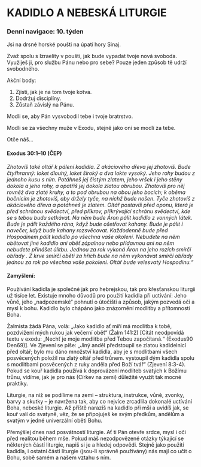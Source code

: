 # KADIDLO A NEBESKÁ LITURGIE

### Denní navigace: 10. týden

Jsi na drsné horské poušti na úpatí hory Sinaj.

Zvaž spolu s Izraelity v poušti, jak bude vypadat tvoje nová svoboda. Využiješ ji, pro službu Pánu nebo pro sebe? Pouze jeden způsob tě udrží svobodného.

Akční body:
1. Zjisti, jak je na tom tvoje kotva.
2. Dodržuj disciplíny.
3. Zůstaň závislý na Pánu.

Modli se, aby Pán vysvobodil tebe i tvoje bratrstvo.

Modli se za všechny muže v Exodu, stejně jako oni se modlí za tebe.

Otče náš...

#### Exodus 30:1–10 (ČEP)
*Zhotovíš také oltář k pálení kadidla. Z akáciového dřeva jej zhotovíš. Bude čtyřhranný: loket dlouhý, loket široký a dva lokte vysoký. Jeho rohy budou z jednoho kusu s ním. Potáhneš jej čistým zlatem, jeho vršek i jeho stěny dokola a jeho rohy, a opatříš jej dokola zlatou obrubou. Zhotovíš pro něj rovněž dva zlaté kruhy, a to pod obrubou na obou jeho bocích; k oběma bočnicím je zhotovíš, aby držely tyče, na nichž bude nošen. Tyče zhotovíš z akáciového dřeva a potáhneš je zlatem. Oltář postavíš před oponu, která je před schránou svědectví, před příkrov, přikrývající schránu svědectví, kde se s tebou budu setkávat. Na něm bude Áron pálit kadidlo z vonných látek. Bude je pálit každého rána, když bude ošetřovat kahany. Bude je pálit i navečer, když bude kahany rozsvěcovat. Každodenně bude před Hospodinem pálit kadidlo po všechna vaše okolení. Nebudete na něm obětovat jiné kadidlo ani oběť zápalnou nebo přídavnou ani na něm nebudete přinášet úlitbu. Jednou za rok vykoná Áron na jeho rozích smírčí obřady . Z krve smírčí oběti za hřích bude na něm vykonávat smírčí obřady jednou za rok po všechna vaše pokolení. Oltář bude velesvatý Hospodinu.“*

#### Zamyšlení:
Používání kadidla je společné jak pro hebrejskou, tak pro křesťanskou liturgii už tisíce let. Existuje mnoho důvodů pro použití kadidla při uctívání: Jeho vůně, jeho „nadpozemské“ pohnutí o útočišti a způsob, jakým pozvedá oči a mysl k bohu. Kadidlo bylo chápáno jako znázornění modlitby a přítomnosti Boha.

Žalmista žádá Pána, volá: „Jako kadidlo ať míří má modlitba k tobě, pozdvižení mých rukou jak večerní oběť“ (Žalm 141:2) [Citát neodpovídá textu v exodu: „Nechť je moje modlitba před Tebou započítaná.“ (Exodus90 Den69)]. Ve Zjevení se píše: „Jiný anděl předstoupil se zlatou kadidelnicí před oltář; bylo mu dáno množství kadidla, aby je s modlitbami všech posvěcených položil na zlatý oltář před trůnem. vystoupil dým kadidla spolu s modlitbami posvěcených z ruky anděla před Boží tvář“ (Zjevení 8:3-4). Pokud se kouř kadidla používá k doprovázení modliteb svatých k Božímu trůnu, vidíme, jak je pro nás (Církev na zemi) důležité využít tak mocné praktiky.

Liturgie, na níž se podílíme na zemi – struktura, instrukce, vůně, zvonky, barvy a skutky – je navržena tak, aby co nejvíce zrcadlila dokonalé uctívání Boha, nebeské liturgie. Až příště narazíš na kadidlo při mši a uvidíš jak, se kouř valí do svatyně, věz, že se připojuješ ke svým předkům, andělům a svatým v jedné univerzální oběti Bohu.

Přemýšlej dnes nad posvátností liturgie. Ať ti Pán otevře srdce, mysl i oči před realitou během mše. Pokud máš nezodpovězené otázky týkající se některých částí liturgie, napiš si je a hledej odpovědi. Stejně jako použití kadidla, i ostatní části liturgie (jsou-li správně používány) nás mají co učit o Bohu, sobě samém a našem vztahu s ním.
